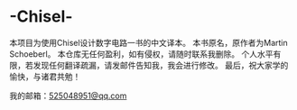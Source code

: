 # -Chisel-
本项目为使用Chisel设计数字电路一书的中文译本。
本书原名<Digital Design with Chisel>，原作者为Martin Schoeberl。
本仓库无任何盈利，如有侵权，请随时联系我删除。
个人水平有限，若发现任何翻译疏漏，请发邮件告知我，我会进行修改。
最后，祝大家学的愉快，与诸君共勉！
  
  我的邮箱：525048951@qq.com

